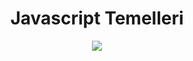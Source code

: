 <p align="center">
  <h1 align="center">Javascript Temelleri</h1>
</p>

<p align="center">
  <a href="https://gulpjs.com">
    <img src="https://upload.wikimedia.org/wikipedia/commons/thumb/9/99/Unofficial_JavaScript_logo_2.svg/225px-Unofficial_JavaScript_logo_2.svg.png">
  </a>
</p>

